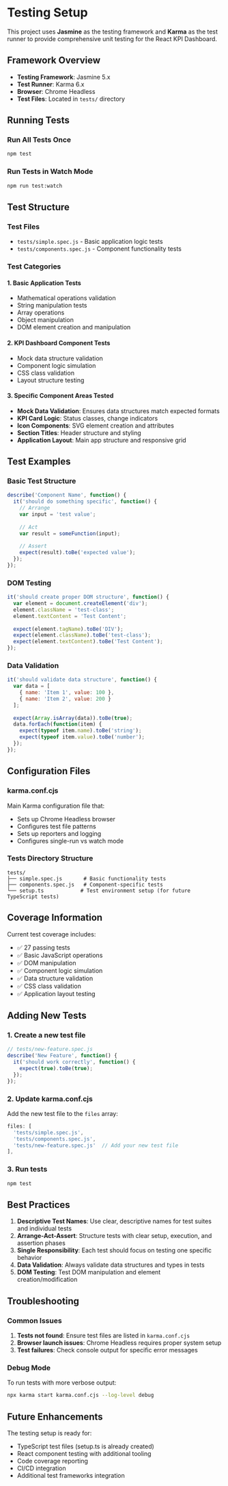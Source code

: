 # Testing Setup

This project uses **Jasmine** as the testing framework and **Karma** as the test runner to provide comprehensive unit testing for the React KPI Dashboard.

## Framework Overview

- **Testing Framework**: Jasmine 5.x
- **Test Runner**: Karma 6.x
- **Browser**: Chrome Headless
- **Test Files**: Located in `tests/` directory

## Running Tests

### Run All Tests Once
```bash
npm test
```

### Run Tests in Watch Mode
```bash
npm run test:watch
```

## Test Structure

### Test Files
- `tests/simple.spec.js` - Basic application logic tests
- `tests/components.spec.js` - Component functionality tests

### Test Categories

#### 1. Basic Application Tests
- Mathematical operations validation
- String manipulation tests
- Array operations
- Object manipulation
- DOM element creation and manipulation

#### 2. KPI Dashboard Component Tests
- Mock data structure validation
- Component logic simulation
- CSS class validation
- Layout structure testing

#### 3. Specific Component Areas Tested
- **Mock Data Validation**: Ensures data structures match expected formats
- **KPI Card Logic**: Status classes, change indicators
- **Icon Components**: SVG element creation and attributes
- **Section Titles**: Header structure and styling
- **Application Layout**: Main app structure and responsive grid

## Test Examples

### Basic Test Structure
```javascript
describe('Component Name', function() {
  it('should do something specific', function() {
    // Arrange
    var input = 'test value';
    
    // Act
    var result = someFunction(input);
    
    // Assert
    expect(result).toBe('expected value');
  });
});
```

### DOM Testing
```javascript
it('should create proper DOM structure', function() {
  var element = document.createElement('div');
  element.className = 'test-class';
  element.textContent = 'Test Content';
  
  expect(element.tagName).toBe('DIV');
  expect(element.className).toBe('test-class');
  expect(element.textContent).toBe('Test Content');
});
```

### Data Validation
```javascript
it('should validate data structure', function() {
  var data = [
    { name: 'Item 1', value: 100 },
    { name: 'Item 2', value: 200 }
  ];
  
  expect(Array.isArray(data)).toBe(true);
  data.forEach(function(item) {
    expect(typeof item.name).toBe('string');
    expect(typeof item.value).toBe('number');
  });
});
```

## Configuration Files

### karma.conf.cjs
Main Karma configuration file that:
- Sets up Chrome Headless browser
- Configures test file patterns
- Sets up reporters and logging
- Configures single-run vs watch mode

### Tests Directory Structure
```
tests/
├── simple.spec.js       # Basic functionality tests
├── components.spec.js   # Component-specific tests
└── setup.ts            # Test environment setup (for future TypeScript tests)
```

## Coverage Information

Current test coverage includes:
- ✅ 27 passing tests
- ✅ Basic JavaScript operations
- ✅ DOM manipulation
- ✅ Component logic simulation
- ✅ Data structure validation
- ✅ CSS class validation
- ✅ Application layout testing

## Adding New Tests

### 1. Create a new test file
```javascript
// tests/new-feature.spec.js
describe('New Feature', function() {
  it('should work correctly', function() {
    expect(true).toBe(true);
  });
});
```

### 2. Update karma.conf.cjs
Add the new test file to the `files` array:
```javascript
files: [
  'tests/simple.spec.js',
  'tests/components.spec.js',
  'tests/new-feature.spec.js'  // Add your new test file
],
```

### 3. Run tests
```bash
npm test
```

## Best Practices

1. **Descriptive Test Names**: Use clear, descriptive names for test suites and individual tests
2. **Arrange-Act-Assert**: Structure tests with clear setup, execution, and assertion phases
3. **Single Responsibility**: Each test should focus on testing one specific behavior
4. **Data Validation**: Always validate data structures and types in tests
5. **DOM Testing**: Test DOM manipulation and element creation/modification

## Troubleshooting

### Common Issues

1. **Tests not found**: Ensure test files are listed in `karma.conf.cjs`
2. **Browser launch issues**: Chrome Headless requires proper system setup
3. **Test failures**: Check console output for specific error messages

### Debug Mode
To run tests with more verbose output:
```bash
npx karma start karma.conf.cjs --log-level debug
```

## Future Enhancements

The testing setup is ready for:
- TypeScript test files (setup.ts is already created)
- React component testing with additional tooling
- Code coverage reporting
- CI/CD integration
- Additional test frameworks integration